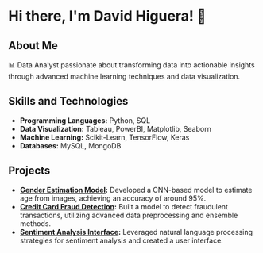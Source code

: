 # Hi there, I'm David Higuera! 👋

## About Me
📊 Data Analyst passionate about transforming data into actionable insights through advanced machine learning techniques and data visualization.

## Skills and Technologies
- **Programming Languages:** Python, SQL
- **Data Visualization:** Tableau, PowerBI, Matplotlib, Seaborn
- **Machine Learning:** Scikit-Learn, TensorFlow, Keras
- **Databases:** MySQL, MongoDB

## Projects
- **[Gender Estimation Model](https://github.com/davhig/Gender-Classification):** Developed a CNN-based model to estimate age from images, achieving an accuracy of around 95%.
- **[Credit Card Fraud Detection](https://github.com/davhig/Credit-Card-Fraud-Detection):** Built a model to detect fraudulent transactions, utilizing advanced data preprocessing and ensemble methods.
- **[Sentiment Analysis Interface](https://github.com/davhig/Sentiment-Analysis-Interface):** Leveraged natural language processing strategies for sentiment analysis and created a user interface.
